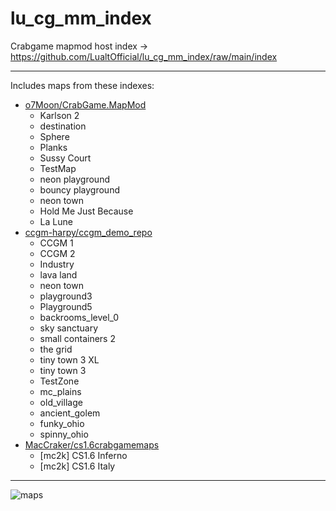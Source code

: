 
# lu_cg_mm_index
Crabgame mapmod host index -> https://github.com/LualtOfficial/lu_cg_mm_index/raw/main/index

---
Includes maps from these indexes:
 - [o7Moon/CrabGame.MapMod](https://github.com/o7Moon/CrabGame.MapMod/tree/main/index/)
   - Karlson 2
   - destination
   - Sphere
   - Planks
   - Sussy Court
   - TestMap
   - neon playground
   - bouncy playground
   - neon town
   - Hold Me Just Because
   - La Lune
 - [ccgm-harpy/ccgm_demo_repo](https://github.com/ccgm-harpy/ccgm_demo_repo/)
   - CCGM 1
   - CCGM 2
   - Industry
   - lava land
   - neon town
   - playground3
   - Playground5
   - backrooms_level_0
   - sky sanctuary
   - small containers 2
   - the grid
   - tiny town 3 XL
   - tiny town 3
   - TestZone
   - mc_plains
   - old_village
   - ancient_golem
   - funky_ohio
   - spinny_ohio
 - [MacCraker/cs1.6crabgamemaps](https://github.com/MacCraker/cs1.6crabgamemaps/tree/main/cs1.6)
   - [mc2k] CS1.6 Inferno
   - [mc2k] CS1.6 Italy
--- 
![maps](https://github.com/LualtOfficial/lu_cg_mm_index/blob/main/maps.png?raw=true)
